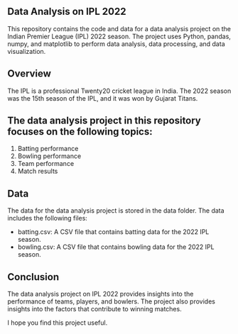 ## Data Analysis on IPL 2022
This repository contains the code and data for a data analysis project on the Indian Premier League (IPL) 2022 season. The project uses Python, pandas, numpy, and matplotlib to perform data analysis, data processing, and data visualization.

## Overview
The IPL is a professional Twenty20 cricket league in India. The 2022 season was the 15th season of the IPL, and it was won by Gujarat Titans.

## The data analysis project in this repository focuses on the following topics:

  1. Batting performance
  2. Bowling performance
  3. Team performance
  4. Match results

## Data
The data for the data analysis project is stored in the data folder. The data includes the following files:

- batting.csv: A CSV file that contains batting data for the 2022 IPL season.
- bowling.csv: A CSV file that contains bowling data for the 2022 IPL season.

## Conclusion
The data analysis project on IPL 2022 provides insights into the performance of teams, players, and bowlers. The project also provides insights into the factors that contribute to winning matches.

I hope you find this project useful.
